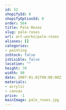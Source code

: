 ```yaml
---
id: 52
shopifyId: 0
shopifyOptionId: 0
order: 564
title: Pale Roses
slug: pale-roses
url: art-works/pale-roses
aliases: []
categories:
- painting
inStock: false
isVisible: false
location: ""
height: 70
width: 90
date: 2007-01-01T00:00:00Z
materials:
- acrylic
- canvas
price: -1
mainImage: pale_roses.jpg
---
```

